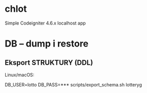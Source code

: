 # chlot
Simple Codeigniter 4.6.x localhost app

# DB – dump i restore

## Eksport STRUKTURY (DDL)
Linux/macOS:

DB_USER=lotto DB_PASS=*** scripts/export_schema.sh lotteryg